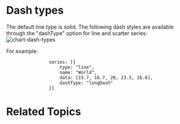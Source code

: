 ﻿



# Dash types

The default line type is solid. The following dash styles are available through the "dashType" option for line and scatter series:![chart-dash-types](../Media/Controls\Chart\chart-dash-types.png)

For example:

	
					series: [{
						type: "line",
						name: "World",
						data: [15.7, 16.7, 20, 23.5, 26.6],
						dashType: "longDash"
					}]
				



# Related Topics